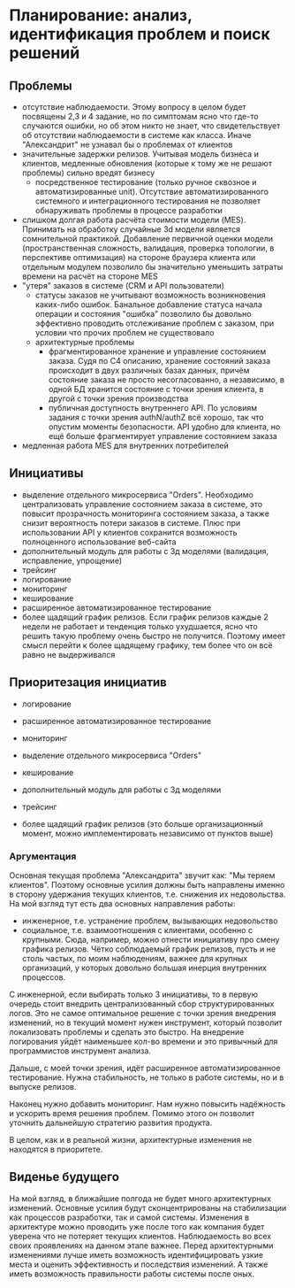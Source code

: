 # Планирование: анализ, идентификация проблем и поиск решений

## Проблемы

- отсутствие наблюдаемости. Этому вопросу в целом будет посвящены 2,3 и 4 задание, но по симптомам ясно что где-то случаются ошибки, но об этом никто не знает, что свидетельствует об отсутствии наблюдаемости в системе как класса. Иначе "Александрит" не узнавал бы о проблемах от клиентов
- значительные задержки релизов. Учитывая модель бизнеса и клиентов, медленные обновления (которые к тому же не решают проблемы) сильно вредят бизнесу
  - посредственное тестирование (только ручное сквозное и автоматизированные unit). Отсутствие автоматизированного системного и интеграционного тестирования не позволяет обнаруживать проблемы в процессе разработки
- слишком долгая работа расчёта стоимости модели (MES). Принимать на обработку случайные 3d модели является сомнительной практикой. Добавление первичной оценки модели (пространственная сложность, валидация, проверка топологии, в перспективе оптимизация) на стороне браузера клиента или отдельным модулем позволило бы значительно уменьшить затраты времени на расчёт на стороне MES
- "утеря" заказов в системе (CRM и API пользователи)
  - статусы заказов не учитывают возможность возникновения каких-либо ошибок. Банальное добавление статуса начала операции и состояния "ошибка" позволило бы довольно эффективно проводить отслеживание проблем с заказом, при условии что прочих проблем не существовало
  - архитектурные проблемы
    - фрагментированное хранение и управление состоянием заказа. Судя по C4 описанию, хранение состояний заказа происходит в двух различных базах данных, причём состояние заказа не просто несогласованно, а независимо, в одной БД хранится состояние с точки зрения клиента, в другой с точки зрения производства
    - публичная доступность внутреннего API. По условиям задания с точки зрения authN/authZ всё хорошо, так что опустим моменты безопасности. API удобно для клиента, но ещё больше фрагментирует управление состоянием заказа
- медленная работа MES для внутренних потребителей

## Инициативы

- выделение отдельного микросервиса "Orders". Необходимо централизовать управление состоянием заказа в системе, это повысит прозрачность мониторинга состоянием заказа, а также снизит вероятность потери заказов в системе. Плюс при использовании API у клиентов сохранится возможность полноценного использование веб-сайта
- дополнительный модуль для работы с 3д моделями (валидация, исправление, упрощение)
- трейсинг
- логирование
- мониторинг
- кеширование
- расширенное автоматизированное тестирование
- более щадящий график релизов. Если график релизов каждые 2 недели не работает и тенденция только ухудшается, ясно что решить такую проблему очень быстро не получится. Поэтому имеет смысл перейти к более щадящему графику, тем более что он всё равно не выдерживался

## Приоритезация инициатив

- логирование
- расширенное автоматизированное тестирование
- мониторинг
- выделение отдельного микросервиса "Orders"
- кеширование
- дополнительный модуль для работы с 3д моделями
- трейсинг

- более щадящий график релизов (это больше организационный момент, можно имплементировать независимо от пунктов выше) 

### Аргументация

Основная текущая проблема "Александрита" звучит как: "Мы теряем клиентов". Поэтому основные усилия должны быть направлены именно в сторону удержания текущих клиентов, т.е. снижения их недовольства. На мой взгляд тут есть два основных направления работы:

- инженерное, т.е. устранение проблем, вызывающих недовольство
- социальное, т.е. взаимоотношения с клиентами, особенно с крупными. Сюда, например, можно отнести инициативу про смену графика релизов. Чётко соблюдаемый график релизов, пусть и не столь частых, по моим наблюдениям, важнее для крупных организаций, у которых довольно большая инерция внутренних процессов.

С инженерной, если выбирать только 3 инициативы, то в первую очередь стоит внедрить централизованный сбор структурированных логов. Это не самое оптимальное решение с точки зрения внедрения изменений, но в текущий момент нужен инструмент, который позволит локализовать проблемы и сделать это быстро. На внедрение логирования уйдёт наименьшее кол-во времени и это привычный для программистов инструмент анализа.

Дальше, с моей точки зрения, идёт расширенное автоматизированное тестирование. Нужна стабильность, не только в работе системы, но и в выпуске релизов.

Наконец нужно добавить мониторинг. Нам нужно повысить надёжность и ускорить время решения проблем. Помимо этого он позволит уточнить дальнейшую стратегию развития продукта.

В целом, как и в реальной жизни, архитектурные изменения не находятся в приоритете.

## Виденье будущего

На мой взгляд, в ближайшие полгода не будет много архитектурных изменений. Основные усилия будут сконцентрированы на стабилизации как процессов разработки, так и самой системы. Изменения в архитектуре можно проводить уже после того как компания будет уверена что не потеряет текущих клиентов. Наблюдаемость во всех своих проявлениях на данном этапе важнее. Перед архитектурными изменениями лучше иметь возможность идентифицировать узкие места и оценить эффективность и последствия изменений. А также иметь возможность правильности работы системы после оных.
